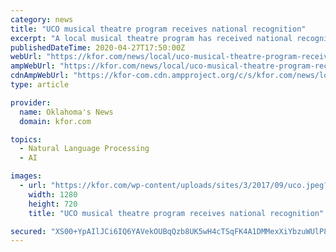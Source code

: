 ```yaml
---
category: news
title: "UCO musical theatre program receives national recognition"
excerpt: "A local musical theatre program has received national recognition. The University of Central Oklahoma’s musical theatre program was recently recognized by the"
publishedDateTime: 2020-04-27T17:50:00Z
webUrl: "https://kfor.com/news/local/uco-musical-theatre-program-receives-national-recognition/"
ampWebUrl: "https://kfor.com/news/local/uco-musical-theatre-program-receives-national-recognition/amp/"
cdnAmpWebUrl: "https://kfor-com.cdn.ampproject.org/c/s/kfor.com/news/local/uco-musical-theatre-program-receives-national-recognition/amp/"
type: article

provider:
  name: Oklahoma's News
  domain: kfor.com

topics:
  - Natural Language Processing
  - AI

images:
  - url: "https://kfor.com/wp-content/uploads/sites/3/2017/09/uco.jpeg?w=1280&h=720&crop=1"
    width: 1280
    height: 720
    title: "UCO musical theatre program receives national recognition"

secured: "XS00+YpAIlJCi6IQ6YAVekOUBqQzb8UK5wH4cTSqFK4A1DMMexXiYbzuWUlP8+kVqa265fiAvRoZ6ljlMOzzc3ofV/Ln6c0UHpDyxvCT/unY/XwTqGe7/7jXHFfvbdmEi0cR9sY+RxKgMj8Fd4/0OC/V2TuTRAVT2D8ekk8gglETAc/IHPxqwANvNGZtsiY8F5zrXzWPeLqe4iWagULv43r+bwd8/YksUJ4E+/DhCCXBbBxAP07uSKxt2mfQGlBz2FHWOcn1Paqm/q3qrEZzUt6YZakXvbCAeYoXvO2bJUfxDRTl/QjuJt+a6f5EzVPYhnoTgX6VUa3Gmjo6ONEGM2EMw3LMUrGmlBwcPlAzRetQ+t9NyYuVaDzG6Hvv6Oq+aET9Kklxf/dcxrbTyJTJdc5+KfQpRgk4KN0aJXmFGuHpg24/7a9jelOB6oBttV3fXAkOimhPma72WrrIdSw+3UiF8ob+vgbo3WXsc27vPi0=;3rAlpPFnozBaiEG21Jdqig=="
---
```


